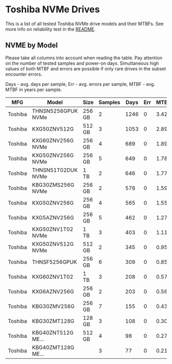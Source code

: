 Toshiba NVMe Drives
===================

This is a list of all tested Toshiba NVMe drive models and their MTBFs. See more
info on reliability test in the [README](https://github.com/bsdhw/SMART).

NVME by Model
------------

Please take all columns into account when reading the table. Pay attention on the
number of tested samples and power-on days. Simultaneous high values of both MTBF
and errors are possible if only rare drives in the subset encounter errors.

Days - avg. days per sample,
Err  - avg. errors per sample,
MTBF - avg. MTBF in years per sample.

| MFG       | Model              | Size   | Samples | Days  | Err   | MTBF |
|-----------|--------------------|--------|---------|-------|-------|------|
| Toshiba   | THNSN5256GPUK NVMe | 256 GB | 2       | 1246  | 0     | 3.42   |
| Toshiba   | KXG50ZNV512G       | 512 GB | 3       | 1053  | 0     | 2.89   |
| Toshiba   | KXG60ZNV256G NVMe  | 256 GB | 4       | 689   | 0     | 1.89   |
| Toshiba   | KXG50ZNV256G NVMe  | 256 GB | 5       | 649   | 0     | 1.78   |
| Toshiba   | THNSN51T02DUK NVMe | 1 TB   | 2       | 646   | 0     | 1.77   |
| Toshiba   | KBG30ZMS256G NVMe  | 256 GB | 2       | 578   | 0     | 1.59   |
| Toshiba   | KXG50ZNV256G       | 256 GB | 4       | 565   | 0     | 1.55   |
| Toshiba   | KXG5AZNV256G       | 256 GB | 5       | 462   | 0     | 1.27   |
| Toshiba   | KXG50ZNV1T02 NVMe  | 1 TB   | 3       | 403   | 0     | 1.11   |
| Toshiba   | KXG50ZNV512G NVMe  | 512 GB | 2       | 345   | 0     | 0.95   |
| Toshiba   | THNSF5256GPUK      | 256 GB | 6       | 309   | 0     | 0.85   |
| Toshiba   | KXG60ZNV1T02       | 1 TB   | 3       | 208   | 0     | 0.57   |
| Toshiba   | KXG6AZNV256G       | 256 GB | 2       | 203   | 0     | 0.56   |
| Toshiba   | KBG30ZMV256G       | 256 GB | 7       | 155   | 0     | 0.43   |
| Toshiba   | KBG30ZMT128G       | 128 GB | 3       | 108   | 0     | 0.30   |
| Toshiba   | KBG40ZNT512G ME... | 512 GB | 4       | 98    | 0     | 0.27   |
| Toshiba   | KBG40ZMT128G ME... |        | 3       | 77    | 0     | 0.21   |
